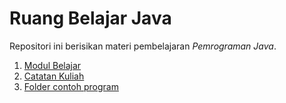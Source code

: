 # Ruang Belajar Java

Repositori ini berisikan materi pembelajaran _Pemrograman Java_.

1. [Modul Belajar](docs/README.md)
2. [Catatan Kuliah](catatan/catatan.md)
3. [Folder contoh program](src/) 